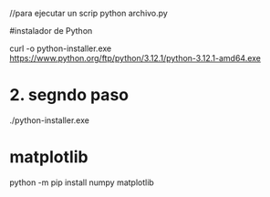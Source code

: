 
//para ejecutar un scrip
python archivo.py


#instalador de Python

curl -o python-installer.exe https://www.python.org/ftp/python/3.12.1/python-3.12.1-amd64.exe


# 2. segndo paso 

./python-installer.exe



#  matplotlib
python -m pip install numpy matplotlib
